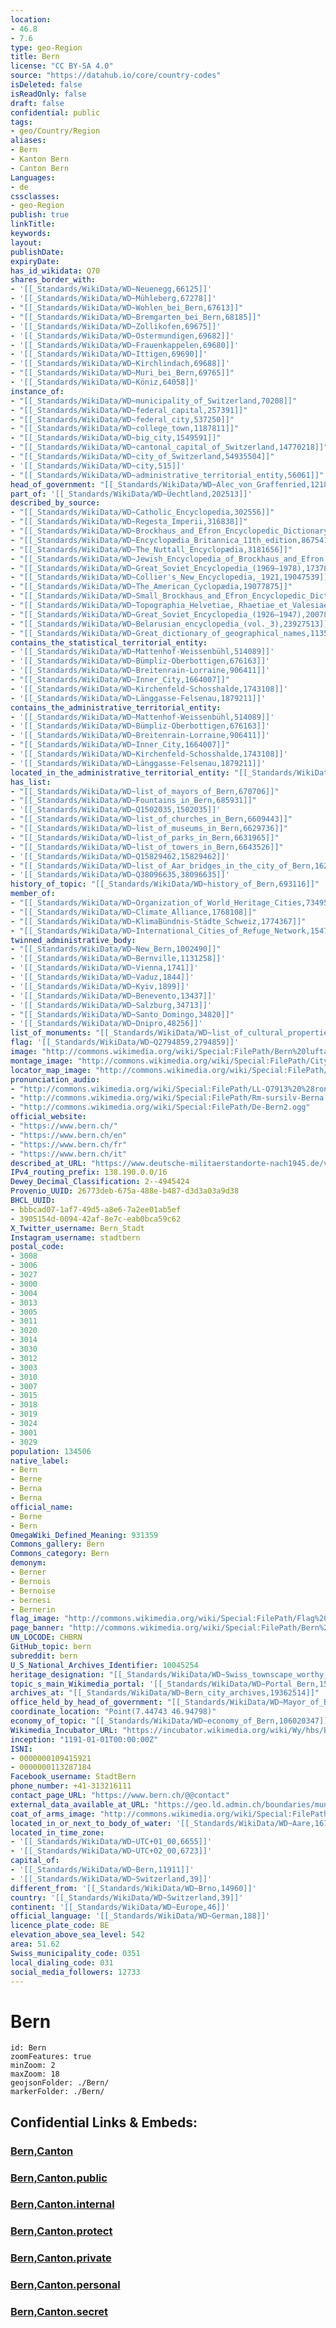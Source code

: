 ```yaml
---
location:
- 46.8
- 7.6
type: geo-Region
title: Bern
license: "CC BY-SA 4.0"
source: "https://datahub.io/core/country-codes"
isDeleted: false
isReadOnly: false
draft: false
confidential: public
tags:
- geo/Country/Region
aliases:
- Bern
- Kanton Bern
- Canton Bern
Languages:
- de
cssclasses:
- geo-Region
publish: true
linkTitle: 
keywords: 
layout: 
publishDate: 
expiryDate: 
has_id_wikidata: Q70
shares_border_with:
- '[[_Standards/WikiData/WD~Neuenegg,66125]]'
- '[[_Standards/WikiData/WD~Mühleberg,67278]]'
- "[[_Standards/WikiData/WD~Wohlen_bei_Bern,67613]]"
- "[[_Standards/WikiData/WD~Bremgarten_bei_Bern,68185]]"
- '[[_Standards/WikiData/WD~Zollikofen,69675]]'
- '[[_Standards/WikiData/WD~Ostermundigen,69682]]'
- '[[_Standards/WikiData/WD~Frauenkappelen,69680]]'
- '[[_Standards/WikiData/WD~Ittigen,69690]]'
- '[[_Standards/WikiData/WD~Kirchlindach,69688]]'
- "[[_Standards/WikiData/WD~Muri_bei_Bern,69765]]"
- '[[_Standards/WikiData/WD~Köniz,64058]]'
instance_of:
- "[[_Standards/WikiData/WD~municipality_of_Switzerland,70208]]"
- "[[_Standards/WikiData/WD~federal_capital,257391]]"
- "[[_Standards/WikiData/WD~federal_city,537250]]"
- "[[_Standards/WikiData/WD~college_town,1187811]]"
- "[[_Standards/WikiData/WD~big_city,1549591]]"
- "[[_Standards/WikiData/WD~cantonal_capital_of_Switzerland,14770218]]"
- "[[_Standards/WikiData/WD~city_of_Switzerland,54935504]]"
- '[[_Standards/WikiData/WD~city,515]]'
- "[[_Standards/WikiData/WD~administrative_territorial_entity,56061]]"
head_of_government: "[[_Standards/WikiData/WD~Alec_von_Graffenried,121896]]"
part_of: '[[_Standards/WikiData/WD~Üechtland,202513]]'
described_by_source:
- "[[_Standards/WikiData/WD~Catholic_Encyclopedia,302556]]"
- "[[_Standards/WikiData/WD~Regesta_Imperii,316838]]"
- "[[_Standards/WikiData/WD~Brockhaus_and_Efron_Encyclopedic_Dictionary,602358]]"
- "[[_Standards/WikiData/WD~Encyclopædia_Britannica_11th_edition,867541]]"
- "[[_Standards/WikiData/WD~The_Nuttall_Encyclopædia,3181656]]"
- "[[_Standards/WikiData/WD~Jewish_Encyclopedia_of_Brockhaus_and_Efron,4173137]]"
- "[[_Standards/WikiData/WD~Great_Soviet_Encyclopedia_(1969–1978),17378135]]"
- "[[_Standards/WikiData/WD~Collier's_New_Encyclopedia,_1921,19047539]]"
- "[[_Standards/WikiData/WD~The_American_Cyclopædia,19077875]]"
- "[[_Standards/WikiData/WD~Small_Brockhaus_and_Efron_Encyclopedic_Dictionary,19180675]]"
- "[[_Standards/WikiData/WD~Topographia_Helvetiae,_Rhaetiae_et_Valesiae,19230686]]"
- "[[_Standards/WikiData/WD~Great_Soviet_Encyclopedia_(1926–1947),20078554]]"
- "[[_Standards/WikiData/WD~Belarusian_encyclopedia_(vol._3),23927513]]"
- "[[_Standards/WikiData/WD~Great_dictionary_of_geographical_names,113510146]]"
contains_the_statistical_territorial_entity:
- '[[_Standards/WikiData/WD~Mattenhof-Weissenbühl,514089]]'
- '[[_Standards/WikiData/WD~Bümpliz-Oberbottigen,676163]]'
- '[[_Standards/WikiData/WD~Breitenrain-Lorraine,906411]]'
- "[[_Standards/WikiData/WD~Inner_City,1664007]]"
- '[[_Standards/WikiData/WD~Kirchenfeld-Schosshalde,1743108]]'
- '[[_Standards/WikiData/WD~Länggasse-Felsenau,1879211]]'
contains_the_administrative_territorial_entity:
- '[[_Standards/WikiData/WD~Mattenhof-Weissenbühl,514089]]'
- '[[_Standards/WikiData/WD~Bümpliz-Oberbottigen,676163]]'
- '[[_Standards/WikiData/WD~Breitenrain-Lorraine,906411]]'
- "[[_Standards/WikiData/WD~Inner_City,1664007]]"
- '[[_Standards/WikiData/WD~Kirchenfeld-Schosshalde,1743108]]'
- '[[_Standards/WikiData/WD~Länggasse-Felsenau,1879211]]'
located_in_the_administrative_territorial_entity: "[[_Standards/WikiData/WD~Bern-Mittelland_administrative_district,666217]]"
has_list:
- "[[_Standards/WikiData/WD~list_of_mayors_of_Bern,670706]]"
- "[[_Standards/WikiData/WD~Fountains_in_Bern,685931]]"
- '[[_Standards/WikiData/WD~Q1502035,1502035]]'
- "[[_Standards/WikiData/WD~list_of_churches_in_Bern,6609443]]"
- "[[_Standards/WikiData/WD~list_of_museums_in_Bern,6629736]]"
- "[[_Standards/WikiData/WD~list_of_parks_in_Bern,6631965]]"
- "[[_Standards/WikiData/WD~list_of_towers_in_Bern,6643526]]"
- '[[_Standards/WikiData/WD~Q15829462,15829462]]'
- "[[_Standards/WikiData/WD~list_of_Aar_bridges_in_the_city_of_Bern,16248048]]"
- '[[_Standards/WikiData/WD~Q38096635,38096635]]'
history_of_topic: "[[_Standards/WikiData/WD~history_of_Bern,693116]]"
member_of:
- "[[_Standards/WikiData/WD~Organization_of_World_Heritage_Cities,734958]]"
- "[[_Standards/WikiData/WD~Climate_Alliance,1768108]]"
- "[[_Standards/WikiData/WD~KlimaBündnis-Städte_Schweiz,1774367]]"
- "[[_Standards/WikiData/WD~International_Cities_of_Refuge_Network,15477956]]"
twinned_administrative_body:
- "[[_Standards/WikiData/WD~New_Bern,1002490]]"
- '[[_Standards/WikiData/WD~Bernville,1131258]]'
- '[[_Standards/WikiData/WD~Vienna,1741]]'
- '[[_Standards/WikiData/WD~Vaduz,1844]]'
- '[[_Standards/WikiData/WD~Kyiv,1899]]'
- '[[_Standards/WikiData/WD~Benevento,13437]]'
- '[[_Standards/WikiData/WD~Salzburg,34713]]'
- "[[_Standards/WikiData/WD~Santo_Domingo,34820]]"
- '[[_Standards/WikiData/WD~Dnipro,48256]]'
list_of_monuments: "[[_Standards/WikiData/WD~list_of_cultural_properties_in_Bern,1845551]]"
flag: '[[_Standards/WikiData/WD~Q2794859,2794859]]'
image: "http://commons.wikimedia.org/wiki/Special:FilePath/Bern%20luftaufnahme.png"
montage_image: "http://commons.wikimedia.org/wiki/Special:FilePath/City%20of%20Berne.jpg"
locator_map_image: "http://commons.wikimedia.org/wiki/Special:FilePath/Karte%20Gemeinde%20Bern%202012.png"
pronunciation_audio:
- "http://commons.wikimedia.org/wiki/Special:FilePath/LL-Q7913%20%28ron%29-KlaudiuMihaila-Berna.wav"
- "http://commons.wikimedia.org/wiki/Special:FilePath/Rm-sursilv-Berna.flac"
- "http://commons.wikimedia.org/wiki/Special:FilePath/De-Bern2.ogg"
official_website:
- "https://www.bern.ch/"
- "https://www.bern.ch/en"
- "https://www.bern.ch/fr"
- "https://www.bern.ch/it"
described_at_URL: "https://www.deutsche-militaerstandorte-nach1945.de/view_stadt.cfm?stadt_id=1141"
IPv4_routing_prefix: 138.190.0.0/16
Dewey_Decimal_Classification: 2--4945424
Provenio_UUID: 26773deb-675a-488e-b487-d3d3a03a9d38
BHCL_UUID:
- bbbcad07-1af7-49d5-a8e6-7a2ee01ab5ef
- 3905154d-0094-42af-8e7c-eab0bca59c62
X_Twitter_username: Bern_Stadt
Instagram_username: stadtbern
postal_code:
- 3008
- 3006
- 3027
- 3000
- 3004
- 3013
- 3005
- 3011
- 3020
- 3014
- 3030
- 3012
- 3003
- 3010
- 3007
- 3015
- 3018
- 3019
- 3024
- 3001
- 3029
population: 134506
native_label:
- Bern
- Berne
- Berna
- Berna
official_name:
- Berne
- Bern
OmegaWiki_Defined_Meaning: 931359
Commons_gallery: Bern
Commons_category: Bern
demonym:
- Berner
- Bernois
- Bernoise
- bernesi
- Bernerin
flag_image: "http://commons.wikimedia.org/wiki/Special:FilePath/Flag%20of%20Canton%20of%20Bern.svg"
page_banner: "http://commons.wikimedia.org/wiki/Special:FilePath/Bern%20Wikivoyage%20banner.png"
UN_LOCODE: CHBRN
GitHub_topic: bern
subreddit: bern
U_S_National_Archives_Identifier: 10045254
heritage_designation: "[[_Standards/WikiData/WD~Swiss_townscape_worthy_of_protection,12127133]]"
topic_s_main_Wikimedia_portal: '[[_Standards/WikiData/WD~Portal_Bern,15630620]]'
archives_at: "[[_Standards/WikiData/WD~Bern_city_archives,19362514]]"
office_held_by_head_of_government: "[[_Standards/WikiData/WD~Mayor_of_Bern,29631244]]"
coordinate_location: "Point(7.44743 46.94798)"
economy_of_topic: "[[_Standards/WikiData/WD~economy_of_Bern,106020347]]"
Wikimedia_Incubator_URL: "https://incubator.wikimedia.org/wiki/Wy/hbs/Bern"
inception: "1191-01-01T00:00:00Z"
ISNI:
- 0000000109415921
- 0000000113287184
Facebook_username: StadtBern
phone_number: +41-313216111
contact_page_URL: "https://www.bern.ch/@@contact"
external_data_available_at_URL: "https://geo.ld.admin.ch/boundaries/municipality/351"
coat_of_arms_image: "http://commons.wikimedia.org/wiki/Special:FilePath/CHE%20Bern%20COA.svg"
located_in_or_next_to_body_of_water: '[[_Standards/WikiData/WD~Aare,1675]]'
located_in_time_zone:
- '[[_Standards/WikiData/WD~UTC+01_00,6655]]'
- '[[_Standards/WikiData/WD~UTC+02_00,6723]]'
capital_of:
- '[[_Standards/WikiData/WD~Bern,11911]]'
- '[[_Standards/WikiData/WD~Switzerland,39]]'
different_from: '[[_Standards/WikiData/WD~Brno,14960]]'
country: '[[_Standards/WikiData/WD~Switzerland,39]]'
continent: '[[_Standards/WikiData/WD~Europe,46]]'
official_language: '[[_Standards/WikiData/WD~German,188]]'
licence_plate_code: BE
elevation_above_sea_level: 542
area: 51.62
Swiss_municipality_code: 0351
local_dialing_code: 031
social_media_followers: 12733
---
```


# Bern

```leaflet
id: Bern
zoomFeatures: true 
minZoom: 2 
maxZoom: 18
geojsonFolder: ./Bern/
markerFolder: ./Bern/
```


## Confidential Links & Embeds: 

### [Bern,Canton](/_Standards/Earth/Continent/Europe/Europe~Central/Switzerland/Switzerland~Cantons/Bern,Canton.md) 

### [Bern,Canton.public](/_public/Earth/Continent/Europe/Europe~Central/Switzerland/Switzerland~Cantons/Bern,Canton.public.md) 

### [Bern,Canton.internal](/_internal/Earth/Continent/Europe/Europe~Central/Switzerland/Switzerland~Cantons/Bern,Canton.internal.md) 

### [Bern,Canton.protect](/_protect/Earth/Continent/Europe/Europe~Central/Switzerland/Switzerland~Cantons/Bern,Canton.protect.md) 

### [Bern,Canton.private](/_private/Earth/Continent/Europe/Europe~Central/Switzerland/Switzerland~Cantons/Bern,Canton.private.md) 

### [Bern,Canton.personal](/_personal/Earth/Continent/Europe/Europe~Central/Switzerland/Switzerland~Cantons/Bern,Canton.personal.md) 

### [Bern,Canton.secret](/_secret/Earth/Continent/Europe/Europe~Central/Switzerland/Switzerland~Cantons/Bern,Canton.secret.md)

